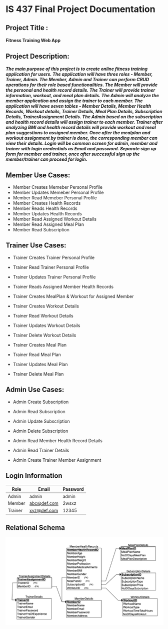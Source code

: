 # IS 437 Final Project Documentation

## Project Title : 

#### Fitness Training Web App
 
## Project Description:

##### The main purpose of this project is to create online fitness training application for users. The application will have three roles - Member, Trainer, Admin. The Member, Admin and Trainer can perform CRUD operations for their role based functionalities. The Member will provide the personal and health record details. The Trainer will provide trainer information, workout, and meal plan details. The Admin will analyze the member application and assign the trainer to each member. The application will have seven tables - Member Details, Member Health Records, Workout details, Trainer Details, Meal Plan Details, Subscription Details, TrainerAssignment Details. The Admin based on the subscription and health record details will assign trainer to each member. Trainer after analyzing BMI and health record details will provide workout and meal plan suggestions to assigned member. Once after the mealplan and workout assignment by trainer is done, the corresponding member can view their details. Login will be common screen for admin, member and trainer with login credentials as Email and password. Separate sign up form for member and trainer, once after successful sign up the member/trainer can proceed for login.

## Member Use Cases:

* Member Creates Memeber Personal Profile
* Member Updates Memeber Personal Profile
* Member Read Memeber Personal Profile
* Member Creates Health Records
* Member Reads Health Records
* Member Updates Health Records
* Member Read Assigned Workout Details
* Member Read Assigned Meal Plan
* Member Read Subscription

## Trainer Use Cases:

* Trainer Creates Trainer Personal Profile
* Trainer Read Trainer Personal Profile
* Trainer Updates Trainer Personal Profile
* Trainer Reads Assigned Member Health Records
* Trainer Creates MealPlan & Workout for Assigned Member

* Trainer Creates Workout Details
* Trainer Read Workout Details
* Trainer Updates Workout Details
* Trainer Delete Workout Details

* Trainer Creates Meal Plan
* Trainer Read Meal Plan
* Trainer Updates Meal Plan
* Trainer Delete Meal Plan

## Admin Use Cases:

* Admin Create Subscription 
* Admin Read Subscription
* Admin Update Subscription
* Admin Delete Subscription

* Admin Read Member Health Record Details
* Admin Read Trainer Details
* Admin Create Trainer Member Assignment

## Login Information 

| Role  | Email| Password|
| ----- | ------------- |------------- |
| Admin | admin  | admin |
| Member | abc@def.com | 2wsxz |
| Trainer | xyz@def.com | 12345 |

## Relational Schema

![GitHub Logo](/images/FitnessTraining_RelationalDiagram.png)
